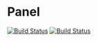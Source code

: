 # Panel
[![Build Status](https://travis-ci.com/starskim/Panel.svg?token=WJBVjnaVp4KpzkpyxbcA&branch=dev)](https://travis-ci.com/starskim/Panel)
[![Build Status](https://starskim.visualstudio.com/Stars/_apis/build/status/StarsKim%20Panel%20CI?branchName=dev)](https://starskim.visualstudio.com/Stars/_build/latest?definitionId=3&branchName=dev)
